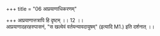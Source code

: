 +++
title = "06 आप्रयाणाधिकरणम्"

+++
आप्रयाणात्तत्रापि हि दृष्टम् ।। 12 ।।   
आप्रयाणादहरहरुपासनं, "स खल्वेवं वर्तयन्यावदायुषम्" (इत्यादि M1.) इति दर्शनात् ।।